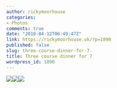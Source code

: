```yaml
---
author: rickymoorhouse
categories:
- Photos
comments: true
date: "2010-04-12T06:49:47Z"
link: https://rickymoorhouse.uk/?p=1890
published: false
slug: three-course-dinner-for-7
title: Three course dinner for 7
wordpress_id: 1890
---
```


[![](http://www.bbcgoodfood.com/recipes/10068/images/10068_MEDIUM.jpg)](http://www.bbcgoodfood.com/recipes/10068/watercress-and-mint-soup-with-goats-cheese-crostin)[![](http://www.bbcgoodfood.com/recipes/3535/images/3535_MEDIUM.jpg)](http://www.bbcgoodfood.com/recipes/3535/braised-lamb-shanks-with-crushed-herb-potatoes)[![](http://www.bbcgoodfood.com/recipes/4406/images/4406_MEDIUM.jpg)](http://www.bbcgoodfood.com/recipes/4406/lemon-syllabub)
